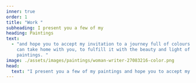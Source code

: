 ```yaml
--- 
inner: true 
order: 1 
title: "Work "
subheading: I present you a few of my
heading: Paintings
text:
  - "and hope you to accept my invitation to a journey full of colours that you
    can take home with you, to fulfill it with the beauty and light of my
    paintings. "
image: ./assets/images/paintings/woman-writer-27083216-color.png 
head: 
  text: "I present you a few of my paintings and hope you to accept my invitation to a journey." 
---
```


